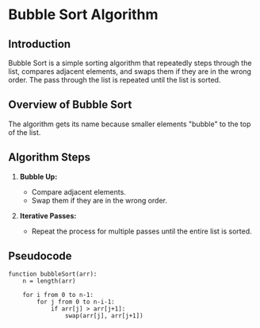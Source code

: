 # Bubble Sort Algorithm

## Introduction

Bubble Sort is a simple sorting algorithm that repeatedly steps through the list, compares adjacent elements, and swaps them if they are in the wrong order. The pass through the list is repeated until the list is sorted.

## Overview of Bubble Sort

The algorithm gets its name because smaller elements "bubble" to the top of the list.

## Algorithm Steps

1. **Bubble Up:**

    - Compare adjacent elements.
    - Swap them if they are in the wrong order.

2. **Iterative Passes:**
    - Repeat the process for multiple passes until the entire list is sorted.

## Pseudocode

```plaintext
function bubbleSort(arr):
    n = length(arr)

    for i from 0 to n-1:
        for j from 0 to n-i-1:
            if arr[j] > arr[j+1]:
                swap(arr[j], arr[j+1])
```
